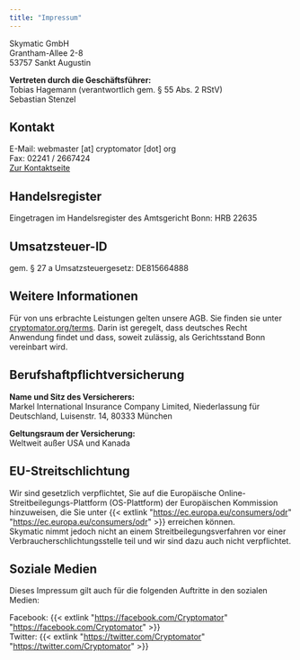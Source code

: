 ```yaml
---
title: "Impressum"
---
```


Skymatic GmbH<br/>
Grantham-Allee 2-8<br/>
53757 Sankt Augustin

<strong>Vertreten durch die Geschäftsführer:</strong><br/>
Tobias Hagemann (verantwortlich gem. § 55 Abs. 2 RStV)<br/>
Sebastian Stenzel

## Kontakt
E-Mail: webmaster [at] cryptomator [dot] org<br/>
Fax: 02241 / 2667424<br/>
[Zur Kontaktseite](/contact/)

## Handelsregister 
Eingetragen im Handelsregister des Amtsgericht Bonn: HRB 22635

## Umsatzsteuer-ID
gem. § 27 a Umsatzsteuergesetz: DE815664888

## Weitere Informationen
Für von uns erbrachte Leistungen gelten unsere AGB. Sie finden sie unter [cryptomator.org/terms](/terms/). Darin ist geregelt, dass deutsches Recht Anwendung findet und dass, soweit zulässig, als Gerichtsstand Bonn vereinbart wird.

## Berufshaftpflichtversicherung
<strong>Name und Sitz des Versicherers:</strong><br/>
Markel International Insurance Company Limited, Niederlassung für Deutschland, Luisenstr. 14, 80333 München

<strong>Geltungsraum der Versicherung:</strong><br/>
Weltweit außer USA und Kanada

## EU-Streitschlichtung
Wir sind gesetzlich verpflichtet, Sie auf die Europäische Online-Streitbeilegungs-Plattform (OS-Plattform) der Europäischen Kommission hinzuweisen, die Sie unter {{< extlink "https://ec.europa.eu/consumers/odr" "https://ec.europa.eu/consumers/odr" >}} erreichen können.<br/>
Skymatic nimmt jedoch nicht an einem Streitbeilegungsverfahren vor einer Verbraucherschlichtungsstelle teil und wir sind dazu auch nicht verpflichtet.

## Soziale Medien
Dieses Impressum gilt auch für die folgenden Auftritte in den sozialen Medien:

Facebook: {{< extlink "https://facebook.com/Cryptomator" "https://facebook.com/Cryptomator" >}}<br/>
Twitter: {{< extlink "https://twitter.com/Cryptomator" "https://twitter.com/Cryptomator" >}}
